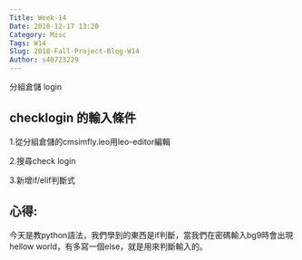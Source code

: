 ```yaml
---
Title: Week-14
Date: 2018-12-17 13:20
Category: Misc
Tags: W14
Slug: 2018-Fall-Project-Blog-W14
Author: s40723229
---
```


分組倉儲 login

<!-- PELICAN_END_SUMMARY -->

checklogin 的輸入條件
----

1.從分組倉儲的cmsimfly.leo用leo-editor編輯

2.搜尋check login

3.新增if/elif判斷式

心得:
----

今天是教python語法，我們學到的東西是if判斷，當我們在密碼輸入bg9時會出現hellow world，有多寫一個else，就是用來判斷輸入的。





